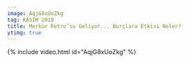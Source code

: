 ```yaml
---
image: AqjG8xUoZkg
tag: KASIM 2018
title: Merkür Retro’su Geliyor... Burçlara Etkisi Neler?
ytimg: true
---
```

{% include video.html id="AqjG8xUoZkg" %}
